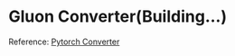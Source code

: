 # Gluon Converter(Building...)
Reference: [Pytorch Converter](https://github.com/starimeL/PytorchConverter)
